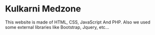 # Kulkarni Medzone
This website is made of HTML, CSS, JavaScript And PHP.
Also we used some external libraries like Bootstrap, Jquery, etc...